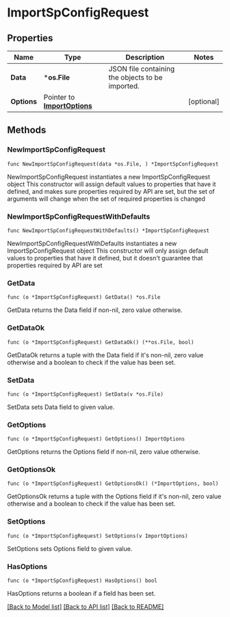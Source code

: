 # ImportSpConfigRequest

## Properties

Name | Type | Description | Notes
------------ | ------------- | ------------- | -------------
**Data** | ***os.File** | JSON file containing the objects to be imported. | 
**Options** | Pointer to [**ImportOptions**](ImportOptions.md) |  | [optional] 

## Methods

### NewImportSpConfigRequest

`func NewImportSpConfigRequest(data *os.File, ) *ImportSpConfigRequest`

NewImportSpConfigRequest instantiates a new ImportSpConfigRequest object
This constructor will assign default values to properties that have it defined,
and makes sure properties required by API are set, but the set of arguments
will change when the set of required properties is changed

### NewImportSpConfigRequestWithDefaults

`func NewImportSpConfigRequestWithDefaults() *ImportSpConfigRequest`

NewImportSpConfigRequestWithDefaults instantiates a new ImportSpConfigRequest object
This constructor will only assign default values to properties that have it defined,
but it doesn't guarantee that properties required by API are set

### GetData

`func (o *ImportSpConfigRequest) GetData() *os.File`

GetData returns the Data field if non-nil, zero value otherwise.

### GetDataOk

`func (o *ImportSpConfigRequest) GetDataOk() (**os.File, bool)`

GetDataOk returns a tuple with the Data field if it's non-nil, zero value otherwise
and a boolean to check if the value has been set.

### SetData

`func (o *ImportSpConfigRequest) SetData(v *os.File)`

SetData sets Data field to given value.


### GetOptions

`func (o *ImportSpConfigRequest) GetOptions() ImportOptions`

GetOptions returns the Options field if non-nil, zero value otherwise.

### GetOptionsOk

`func (o *ImportSpConfigRequest) GetOptionsOk() (*ImportOptions, bool)`

GetOptionsOk returns a tuple with the Options field if it's non-nil, zero value otherwise
and a boolean to check if the value has been set.

### SetOptions

`func (o *ImportSpConfigRequest) SetOptions(v ImportOptions)`

SetOptions sets Options field to given value.

### HasOptions

`func (o *ImportSpConfigRequest) HasOptions() bool`

HasOptions returns a boolean if a field has been set.


[[Back to Model list]](../README.md#documentation-for-models) [[Back to API list]](../README.md#documentation-for-api-endpoints) [[Back to README]](../README.md)


